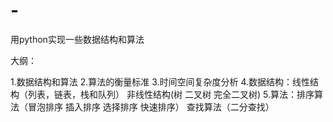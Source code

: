 # -
用python实现一些数据结构和算法

大纲：

1.数据结构和算法 
2.算法的衡量标准 
3.时间空间复杂度分析 
4.数据结构：线性结构（列表，链表，栈和队列） 非线性结构(树 二叉树 完全二叉树) 
5.算法：排序算法（冒泡排序 插入排序 选择排序 快速排序） 查找算法（二分查找）  
